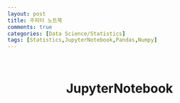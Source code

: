 ```yaml
---
layout: post
title: 주피터 노트북
comments: true
categories: [Data Science/Statistics]
tags: [Statistics,JupyterNotebook,Pandas,Numpy]
---
```

<br>

# <center> JupyterNotebook </center>
